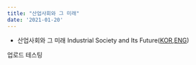 ```yaml
---
title: "산업사회와 그 미래"
date: '2021-01-20'
---
```


* 산업사회와 그 미래 Industrial Society and Its Future([KOR](ISIF.pdf),[ENG](unabomber.pdf))

업로드 테스팅